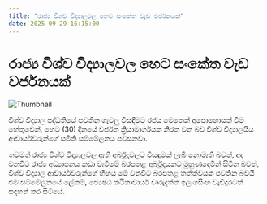 ```yaml
---
title: "‍රාජ්‍ය විශ්ව විද්‍යාලවල හෙට සංකේත වැඩ වර්ජනයක්"
date: 2025-09-29 16:15:00
---
```


# ‍රාජ්‍ය විශ්ව විද්‍යාලවල හෙට සංකේත වැඩ වර්ජනයක්

![Thumbnail](https://helakuru.sgp1.cdn.digitaloceanspaces.com/esana/images/lib/strike-new-archived.jpg)

විශ්ව විද්‍යාල පද්ධතියේ පවතින ගැටලු විසඳීමට රජය මෙතෙක් අපොහොසත් වීම හේතුවෙන්, හෙට (30) දිනයේ වර්ජන ක්‍රියාමාර්ගයක නිරත වන බව විශ්ව විද්‍යාලයීය ආචාර්යවරුන්ගේ සමිති සම්මේලනය පවසනවා.

තවමත් රාජ්‍ය විශ්ව විද්‍යාලවල ඇති අර්බුදවලට විසඳුමක් ලැබී නොමැති බවත්, අද වනවිට රාජ්‍ය අධ්‍යාපනය කඩා වැටීමේ බරපතළ අර්බුදයකට මුහුණදෙමින් සිටින බවත්, විශ්ව විද්‍යාල ආචාර්යවරුන්ගේ හිඟය මේ වනවිට බරපතළ තත්ත්වයක පවතින බවයි එම සම්මේලනයේ ලේකම්, ජ්‍යෙෂ්ඨ කථිකාචාර්ය චාරුදත්ත ඉලංගසිංහ වැඩිදුරටත් සඳහන් කර සිටියේ.

